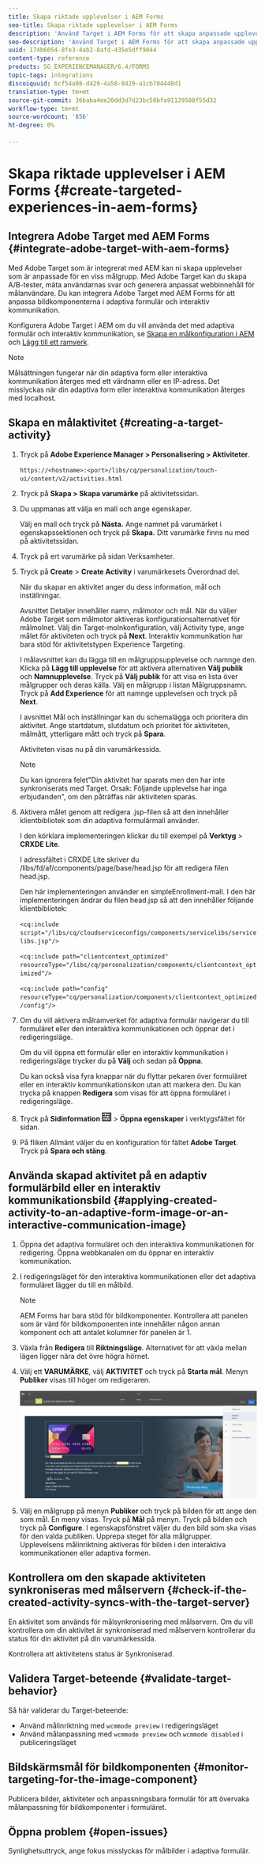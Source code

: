 ```yaml
---
title: Skapa riktade upplevelser i AEM Forms
seo-title: Skapa riktade upplevelser i AEM Forms
description: 'Använd Target i AEM Forms för att skapa anpassade upplevelser för riktade kunder. '
seo-description: 'Använd Target i AEM Forms för att skapa anpassade upplevelser för riktade kunder. '
uuid: 174b6054-8fe3-4ab2-8afd-435e5dff9044
content-type: reference
products: SG_EXPERIENCEMANAGER/6.4/FORMS
topic-tags: integrations
discoiquuid: 6cf54a08-d429-4a58-8429-a1cb784448d1
translation-type: tm+mt
source-git-commit: 36baba4ee20dd3d7d23bc50bfa91129588f55d32
workflow-type: tm+mt
source-wordcount: '856'
ht-degree: 0%

---
```



# Skapa riktade upplevelser i AEM Forms {#create-targeted-experiences-in-aem-forms}

## Integrera Adobe Target med AEM Forms {#integrate-adobe-target-with-aem-forms}

Med Adobe Target som är integrerat med AEM kan ni skapa upplevelser som är anpassade för en viss målgrupp. Med Adobe Target kan du skapa A/B-tester, mäta användarnas svar och generera anpassat webbinnehåll för målanvändare. Du kan integrera Adobe Target med AEM Forms för att anpassa bildkomponenterna i adaptiva formulär och interaktiv kommunikation.

Konfigurera Adobe Target i AEM om du vill använda det med adaptiva formulär och interaktiv kommunikation, se [Skapa en målkonfiguration i AEM](/help/sites-administering/target.md) och [Lägg till ett ramverk](/help/sites-administering/target.md).

>[!NOTE]
>
>Målsättningen fungerar när din adaptiva form eller interaktiva kommunikation återges med ett värdnamn eller en IP-adress. Det misslyckas när din adaptiva form eller interaktiva kommunikation återges med localhost.

## Skapa en målaktivitet {#creating-a-target-activity}

1. Tryck på **Adobe Experience Manager > Personalisering > Aktiviteter**.

   `https://<hostname>:<port>/libs/cq/personalization/touch-ui/content/v2/activities.html`

1. Tryck på **Skapa > Skapa varumärke** på aktivitetssidan.
1. Du uppmanas att välja en mall och ange egenskaper.

   Välj en mall och tryck på **Nästa.** Ange namnet på varumärket i egenskapssektionen och tryck på  **Skapa.**
Ditt varumärke finns nu med på aktivitetssidan.

1. Tryck på ert varumärke på sidan Verksamheter.
1. Tryck på **Create** > **Create Activity** i varumärkesets Överordnad del.

   När du skapar en aktivitet anger du dess information, mål och inställningar.

   Avsnittet Detaljer innehåller namn, målmotor och mål. När du väljer Adobe Target som målmotor aktiveras konfigurationsalternativet för målmolnet. Välj din Target-molnkonfiguration, välj Activity type, ange målet för aktiviteten och tryck på **Next**. Interaktiv kommunikation har bara stöd för aktivitetstypen Experience Targeting.

   I målavsnittet kan du lägga till en målgruppsupplevelse och namnge den. Klicka på **Lägg till upplevelse** för att aktivera alternativen **Välj publik** och **Namnupplevelse**. Tryck på **Välj publik** för att visa en lista över målgrupper och deras källa. Välj en målgrupp i listan Målgruppsnamn. Tryck på **Add Experience** för att namnge upplevelsen och tryck på **Next**.

   I avsnittet Mål och inställningar kan du schemalägga och prioritera din aktivitet. Ange startdatum, slutdatum och prioritet för aktiviteten, målmått, ytterligare mått och tryck på **Spara**.

   Aktiviteten visas nu på din varumärkessida.

   >[!NOTE]
   >
   >Du kan ignorera felet&quot;Din aktivitet har sparats men den har inte synkroniserats med Target. Orsak: Följande upplevelse har inga erbjudanden&quot;, om den påträffas när aktiviteten sparas.

1. Aktivera målet genom att redigera .jsp-filen så att den innehåller klientbibliotek som din adaptiva formulärmall använder.

   I den körklara implementeringen klickar du till exempel på **Verktyg** > **CRXDE Lite**.

   I adressfältet i CRXDE Lite skriver du /libs/fd/af/components/page/base/head.jsp för att redigera filen head.jsp.

   Den här implementeringen använder en simpleEnrollment-mall. I den här implementeringen ändrar du filen head.jsp så att den innehåller följande klientbibliotek:

   `<cq:include script="/libs/cq/cloudserviceconfigs/components/servicelibs/servicelibs.jsp"/>`

   `<cq:include path="clientcontext_optimized" resourceType="/libs/cq/personalization/components/clientcontext_optimized"/>`

   `<cq:include path="config" resourceType="cq/personalization/components/clientcontext_optimized/config"/>`

1. Om du vill aktivera målramverket för adaptiva formulär navigerar du till formuläret eller den interaktiva kommunikationen och öppnar det i redigeringsläge.

   Om du vill öppna ett formulär eller en interaktiv kommunikation i redigeringsläge trycker du på **Välj** och sedan på **Öppna**.

   Du kan också visa fyra knappar när du flyttar pekaren över formuläret eller en interaktiv kommunikationsikon utan att markera den. Du kan trycka på knappen **Redigera** som visas för att öppna formuläret i redigeringsläge.

1. Tryck på **Sidinformation** ![temaalternativ](assets/theme-options.png) > **Öppna egenskaper** i verktygsfältet för sidan.
1. På fliken Allmänt väljer du en konfiguration för fältet **Adobe Target**. Tryck på **Spara och stäng**.

## Använda skapad aktivitet på en adaptiv formulärbild eller en interaktiv kommunikationsbild {#applying-created-activity-to-an-adaptive-form-image-or-an-interactive-communication-image}

1. Öppna det adaptiva formuläret och den interaktiva kommunikationen för redigering. Öppna webbkanalen om du öppnar en interaktiv kommunikation.

1. I redigeringsläget för den interaktiva kommunikationen eller det adaptiva formuläret lägger du till en målbild.

   >[!NOTE]
   >
   >AEM Forms har bara stöd för bildkomponenter. Kontrollera att panelen som är värd för bildkomponenten inte innehåller någon annan komponent och att antalet kolumner för panelen är 1.

1. Växla från **Redigera** till **Riktningsläge**. Alternativet för att växla mellan lägen ligger nära det övre högra hörnet.
1. Välj ett **VARUMÄRKE**, välj **AKTIVITET** och tryck på **Starta mål**. Menyn **Publiker** visas till höger om redigeraren.

   ![riktad meny](assets/targeting-menu.png)

1. Välj en målgrupp på menyn **Publiker** och tryck på bilden för att ange den som mål. En meny visas. Tryck på **Mål** på menyn. Tryck på bilden och tryck på **Configure**. I egenskapsfönstret väljer du den bild som ska visas för den valda publiken. Upprepa steget för alla målgrupper. Upplevelsens målinriktning aktiveras för bilden i den interaktiva kommunikationen eller adaptiva formen.

## Kontrollera om den skapade aktiviteten synkroniseras med målservern {#check-if-the-created-activity-syncs-with-the-target-server}

En aktivitet som används för målsynkronisering med målservern. Om du vill kontrollera om din aktivitet är synkroniserad med målservern kontrollerar du status för din aktivitet på din varumärkessida.

Kontrollera att aktivitetens status är Synkroniserad.

## Validera Target-beteende {#validate-target-behavior}

Så här validerar du Target-beteende:

* Använd målinriktning med `wcmmode preview` i redigeringsläget
* Använd målanpassning med `wcmmode preview` och `wcmmode disabled` i publiceringsläget

## Bildskärmsmål för bildkomponenten {#monitor-targeting-for-the-image-component}

Publicera bilder, aktiviteter och anpassningsbara formulär för att övervaka målanpassning för bildkomponenter i formuläret.

## Öppna problem {#open-issues}

Synlighetsuttryck, ange fokus misslyckas för målbilder i adaptiva formulär.

